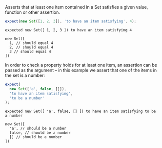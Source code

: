 Asserts that at least one item contained in a Set satisfies a given value, function or other assertion.

```js
expect(new Set([1, 2, 3]), 'to have an item satisfying', 4);
```

```output
expected new Set([ 1, 2, 3 ]) to have an item satisfying 4

new Set([
  1, // should equal 4
  2, // should equal 4
  3 // should equal 4
])
```

In order to check a property holds for at least one item, an assertion can be
passed as the argument – in this example we assert that one of the items in
the set is a number:

```js
expect(
  new Set(['a', false, []]),
  'to have an item satisfying',
  'to be a number'
);
```

```output
expected new Set([ 'a', false, [] ]) to have an item satisfying to be a number

new Set([
  'a', // should be a number
  false, // should be a number
  [] // should be a number
])
```
